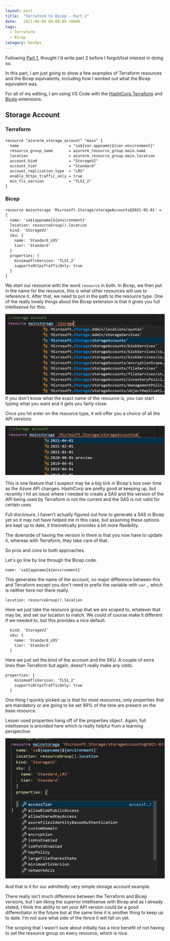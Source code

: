 ```yaml
---
layout: post
title:  "Terraform to Bicep - Part 2"
date:   2021-06-08 00:00:00 +0000
tags:
  - Terraform
  - Bicep
category: DevOps
---
```


Following [Part 1](\posts\2021-06-02-terraform-to-bicep-part-1), thought i'd write part 2 before I forgot/lost interest in doing so.

In this part, I am just going to show a few examples of Terraform resources and the Bicep equivalents, including how I worked out what the Bicep equivalent was.

For all of my editing, I am using VS Code with the [HashiCorp Terraform](https://marketplace.visualstudio.com/items?itemName=HashiCorp.terraform) and [Bicep](https://marketplace.visualstudio.com/items?itemName=ms-azuretools.vscode-bicep) extensions.


## Storage Account

### Terraform
```hcl
resource "azurerm_storage_account" "main" {
  name                      = "sa${var.appname}${var.environment}"
  resource_group_name       = azurerm_resource_group.main.name
  location                  = azurerm_resource_group.main.location
  account_kind              = "StorageV2"
  account_tier              = "Standard"
  account_replication_type  = "LRS"
  enable_https_traffic_only = true
  min_tls_version           = "TLS1_2"
}
```

### Bicep
```bicep
resource mainstorage 'Microsoft.Storage/storageAccounts@2021-02-01' = {
  name: 'sa${appname}${environment}'
  location: resourceGroup().location
  kind: 'StorageV2'
  sku: {
    name: 'Standard_LRS'
    tier: 'Standard'
  }
  properties: {
    minimumTlsVersion: 'TLS1_2'
    supportsHttpsTrafficOnly: true
  }
}
```

We start our resource with the word `resource` in both. In Bicep, we then put in the name for the resource, this is what other resources will use to reference it. After that, we need to put in the path to the resource type.
One of the really lovely things about the Bicep extension is that it gives you full intellisense for this:

![Bicep resource intellisense](..\\assets\img\bicep2-resource-intellisense.png)
If you don't know what the exact name of the resource is, you can start typing what you want and it gets you fairly close.

Once you hit enter on the resource type, it will offer you a choice of all the API versions

![Bicep resource intellisense versions](..\\assets\img\bicep2-resource-intellisense-versions.png)

This is one feature that I suspect may be a big tick in Bicep's box over time as the Azure API changes. HashiCorp are pretty good at keeping up, but recently I hit an issue where I needed to create a SAS and the version of the API being used by Terraform is not the current and the SAS is not valid for certain uses.

Full disclosure, I haven't actually figured out how to generate a SAS in Bicep yet so it may not have helped me in this case, but assuming these options are kept up to date, it theoretically provides a bit more flexibility.

The downside of having the version in there is that you now have to update it, whereas with Terraform, they take care of that.

So pros and cons to both approaches.

Let's go line by line through the Bicep code.

```bicep
name: 'sa${appname}${environment}'
```
This generates the name of the account, no major difference between this and Terraform except you don't need to prefix the variable with `var.`, which is neither here nor there really.

```bicep
location: resourceGroup().location
```
Here we just take the resource group that we are scoped to, whatever that may be, and set our location to match. We could of course make it different if we needed to, but this provides a nice default.

```bicep
  kind: 'StorageV2'
  sku: {
    name: 'Standard_LRS'
    tier: 'Standard'
  }
```
Here we just set the kind of the account and the SKU. A couple of extra lines than Terraform but again, doesn't really make any odds.

```bicep
properties: {
    minimumTlsVersion: 'TLS1_2'
    supportsHttpsTrafficOnly: true
  }
```
One thing I quickly picked up is that for most resources, only properties that are mandatory or are going to be set 99% of the time are present on the base resource.

Lesser used properties hang off of the properties object. Again, full intellisense is provided here which is really helpful from a learning perspective.

![Bicep resource intellisense properties](..\\assets\img\bicep2-resource-intellisense-properties.png)

And that is it for our admittedly very simple storage account example.

There really isn't much difference between the Terraform and Bicep versions, but I am liking the superior intellisense with Bicep and as I already stated, I think the ability to set your API version could be a good differentiator in the future but at the same time it is another thing to keep up to date. I'm not sure what side of the fence it will fall on yet.

The scoping that I wasn't sure about initially has a nice benefit of not having to set the resource group on every resource, which is nice.